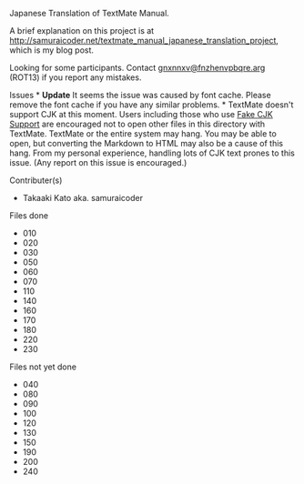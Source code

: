 Japanese Translation of TextMate Manual.

A brief explanation on this project is at <http://samuraicoder.net/textmate_manual_japanese_translation_project>, which is my blog post.

Looking for some participants.
Contact <gnxnnxv@fnzhenvpbqre.arg> (ROT13) if you report any mistakes.

Issues
	* **Update** It seems the issue was caused by font cache. Please remove the font cache if you have any similar problems. 
	* TextMate doesn't support CJK at this moment. Users including those who use [Fake CJK Support](http://macromates.com/blog/archives/2006/11/09/faking-cjk-support/) are encouraged not to open other files in this directory with TextMate. TextMate or the entire system may hang. You may be able to open, but converting the Markdown to HTML may also be a cause of this hang. From my personal experience, handling lots of CJK text prones to this issue. (Any report on this issue is encouraged.)



Contributer(s)
* Takaaki Kato aka. samuraicoder

Files done

* 010
* 020
* 030
* 050
* 060
* 070
* 110
* 140
* 160
* 170
* 180
* 220
* 230

Files not yet done

* 040
* 080
* 090
* 100
* 120
* 130
* 150
* 190
* 200
* 240
